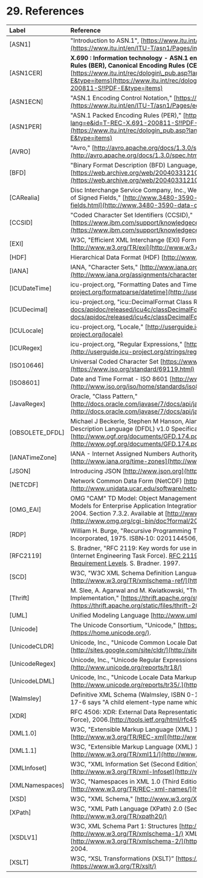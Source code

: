 # 29. References

| Label | Reference |
| :--- | :--- |
| <a name="ASN1">\[ASN1\]</a> | "Introduction to ASN.1", [https://www.itu.int/en/ITU-T/asn1/Pages/introduction.aspx](https://www.itu.int/en/ITU-T/asn1/Pages/introduction.aspx) |
| \[ASN1CER\] | **X.690 : Information technology - ASN.1 encoding rules: Specification of Basic Encoding Rules \(BER\), Canonical Encoding Rules \(CER\) and Distinguished Encoding Rules \(DER\)** [https://www.itu.int/rec/dologin\_pub.asp?lang=e&id=T-REC-X.690-200811-S!!PDF-E&type=items](https://www.itu.int/rec/dologin_pub.asp?lang=e&id=T-REC-X.690-200811-S!!PDF-E&type=items) |
| \[ASN1ECN\] | "ASN.1 Encoding Control Notation," [https://www.itu.int/en/ITU-T/asn1/Pages/ecn.aspx](https://www.itu.int/en/ITU-T/asn1/Pages/ecn.aspx) |
| \[ASN1PER\] | "ASN.1 Packed Encoding Rules \(PER\)," [https://www.itu.int/rec/dologin\_pub.asp?lang=e&id=T-REC-X.691-200811-S!!PDF-E&type=items](https://www.itu.int/rec/dologin_pub.asp?lang=e&id=T-REC-X.691-200811-S!!PDF-E&type=items) |
| \[AVRO\] | "Avro," [http://avro.apache.org/docs/1.3.0/spec.html](http://avro.apache.org/docs/1.3.0/spec.html) |
| \[BFD\] | "Binary Format Description \(BFD\) Language," [https://web.archive.org/web/20040331210530/http://collaboratory.emsl.pnl.gov/sam/bfd/](https://web.archive.org/web/20040331210530/http:/collaboratory.emsl.pnl.gov/sam/bfd/) |
| \[CARealia\] | Disc Interchange Service Company, Inc., Westford, MA, USA., "EBCDIC to ASCII Conversion of Signed Fields," [http://www.3480-3590-data-conversion.com/article-signed-fields.html](http://www.3480-3590-data-conversion.com/article-signed-fields.html) |
| \[CCSID\] | "Coded Character Set Identifiers \(CCSID\)," [https://www.ibm.com/support/knowledgecenter/SS4SVW\_3.0.0/designing/ccsid\_list.html](https://www.ibm.com/support/knowledgecenter/SS4SVW_3.0.0/designing/ccsid_list.html) |
| \[EXI\] | W3C, "Efficient XML Interchange \(EXI\) Format 1.0 \(Second Edition\),"  [http://www.w3.org/TR/exi](http://www.w3.org/TR/exi) |
| \[HDF\] | Hierarchical Data Format \(HDF\) [http://www.hdfgroup.org/](http://www.hdfgroup.org/) |
| \[IANA\] | IANA, "Character Sets," [http://www.iana.org/assignments/character-sets](http://www.iana.org/assignments/character-sets) |
| \[ICUDateTime\] | icu-project.org, "Formatting Dates and Times," [http://userguide.icu-project.org/formatparse/datetime](http://userguide.icu-project.org/formatparse/datetime) |
| \[ICUDecimal\] | icu-project.org, "icu::DecimalFormat Class Reference," [https://unicode-org.github.io/icu-docs/apidoc/released/icu4c/classDecimalFormat.html](https://unicode-org.github.io/icu-docs/apidoc/released/icu4c/classDecimalFormat.html) |
| \[ICULocale\] | icu-project.org, "Locale," [http://userguide.icu-project.org/locale](http://userguide.icu-project.org/locale) |
| \[ICURegex\] | icu-project.org, "Regular Expressions," [http://userguide.icu-project.org/strings/regexp](http://userguide.icu-project.org/strings/regexp) |
| \[ISO10646\] | Universal Coded Character Set [https://www.iso.org/standard/69119.html](https://www.iso.org/standard/69119.html) |
| \[ISO8601\] | Date and Time Format - ISO 8601 [http://www.iso.org/iso/home/standards/iso8601.htm](http://www.iso.org/iso/home/standards/iso8601.htm) |
| \[JavaRegex\] | Oracle, "Class Pattern,"  [http://docs.oracle.com/javase/7/docs/api/java/util/regex/Pattern.html](http://docs.oracle.com/javase/7/docs/api/java/util/regex/Pattern.html) |
| \[OBSOLETE\_DFDL\] | Michael J Beckerle, Stephen M Hanson, Alan W Powell.  GFD-P-R.174: Data Format Description Language \(DFDL\) v1.0 Specification.  Open Grid Forum.  January 2011. [http://www.ogf.org/documents/GFD.174.pdf](http://www.ogf.org/documents/GFD.174.pdf) |
| \[IANATimeZone\] | IANA - Internet Assigned Numbers Authority, "Time Zone Database,"  [http://www.iana.org/time-zones](http://www.iana.org/time-zones) |
| \[JSON\] | Introducing JSON [http://www.json.org](http://www.json.org/) |
| \[NETCDF\] | Network Common Data Form \(NetCDF\) [http://www.unidata.ucar.edu/software/netcdf/](http://www.unidata.ucar.edu/software/netcdf/) |
| \[OMG\_EAI\] | OMG "CAM" TD Model: Object Management Group \(OMG\) "UML Profile and Interchange Models for Enterprise Application Integration \(EAI\) Specification" formal/04-03-26, March 2004. Section 7.3.2. Available at [http://www.omg.org/cgi-bin/doc?formal/2004-03-26](http://www.omg.org/cgi-bin/doc?formal/2004-03-26) |
| \[RDP\] | William H. Burge, "Recursive Programming Techniques," Addison-Wesley Longman, Incorporated, 1975. ISBN‑10: 0201144506, ISBN‑13: 978‑0201144505 0 |
| \[RFC2119\] | S. Bradner, "RFC 2119: Key words for use in RFCs to Indicate Requirement Levels," IETF \(Internet Engineering Task Force\). [RFC 2119: Key words for use in RFCs to Indicate Requirement Levels](http://www.ietf.org/rfc/rfc2119.txt). S. Bradner. 1997. |
| \[SCD\] | W3C, "W3C XML Schema Definition Language \(XSD\): Component Designators,"  [http://www.w3.org/TR/xmlschema-ref/](http://www.w3.org/TR/xmlschema-ref/) |
| \[Thrift\] | M. Slee, A. Agarwal and M. Kwiatkowski, "Thrift: Scalable Cross-Language Services Implementation,"  [https://thrift.apache.org/static/files/thrift-20070401.pdf](https://thrift.apache.org/static/files/thrift-20070401.pdf) |
| \[UML\] | Unified Modeling Language  [http://www.uml.org/](http://www.uml.org/) |
| \[Unicode\] | The Unicode Consortium, "Unicode,"  [https://home.unicode.org/](https://home.unicode.org/). |
| \[UnicodeCLDR\] | Unicode, Inc., "Unicode Common Locale Data Repository,"  [http://sites.google.com/site/cldr/](http://sites.google.com/site/cldr/). |
| \[UnicodeRegex\] | Unicode, Inc., "Unicode Regular Expressions,"  [http://www.unicode.org/reports/tr18/](http://www.unicode.org/reports/tr18/) |
| \[UnicodeLDML\] | Unicode, Inc., "Unicode Locale Data Markup Language \(LDML\)," [http://www.unicode.org/reports/tr35/.](http://www.unicode.org/reports/tr35/) |
| \[Walmsley\] | Definitive XML Schema \(Walmsley, ISBN 0-13-065567-8\) page 390, Section 17.8, Table 17-6 says "A child element-type name which must be prefixed if it is in a namespace". |
| \[XDR\] | RFC 4506:  XDR: External Data Representation Standard. IETF \(Internet Engineering Task Force\), 2006.[http://tools.ietf.org/html/rfc4506](http://tools.ietf.org/html/rfc4506) |
| \[XML1.0\] | W3C, "Extensible Markup Language \(XML\) 1.0 \(Fifth Edition\)," 26 November 2008.  [http://www.w3.org/TR/REC-xml](http://www.w3.org/TR/REC-xml) |
| \[XML1.1\] | W3C, "Extensible Markup Language \(XML\) 1.1 \(Second Edition\)," 16 August 2006.  [http://www.w3.org/TR/xml11/](http://www.w3.org/TR/xml11/) |
| \[XMLInfoset\] | W3C, "XML Information Set \(Second Edition\)," 4 February 2004.  [http://www.w3.org/TR/xml-Infoset](http://www.w3.org/TR/xml-infoset) |
| \[XMLNamespaces\] | W3C, "Namespaces in XML 1.0 \(Third Edition\)," 8 December 2009.  [http://www.w3.org/TR/REC-xml-names/](http://www.w3.org/TR/REC-xml-names/) |
| \[XSD\] | W3C, "XML Schema,"  [http://www.w3.org/XML/Schema](http://www.w3.org/XML/Schema) |
| \[XPath\] | W3C, "XML Path Language \(XPath\) 2.0 \(Second Edition\),"  [http://www.w3.org/TR/xpath20/](http://www.w3.org/TR/xpath20/) |
| \[XSDLV1\] | W3C, XML Schema Part 1: Structures  [http://www.w3.org/TR/xmlschema-1/](http://www.w3.org/TR/xmlschema-1/) XML Schema Part 2: Datatypes [http://www.w3.org/TR/xmlschema-2/](http://www.w3.org/TR/xmlschema-2/) , 28 October 2004. |
| \[XSLT\] | W3C, “XSL Transformations \(XSLT\)” [https://www.w3.org/TR/xslt/](https://www.w3.org/TR/xslt/) |

